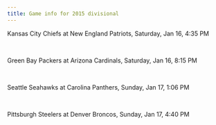 ```yaml
---
title: Game info for 2015 divisional
---
```

Kansas City Chiefs at New England Patriots, Saturday, Jan 16, 4:35 PM


<br/>

Green Bay Packers at Arizona Cardinals, Saturday, Jan 16, 8:15 PM


<br/>

Seattle Seahawks at Carolina Panthers, Sunday, Jan 17, 1:06 PM


<br/>

Pittsburgh Steelers at Denver Broncos, Sunday, Jan 17, 4:40 PM

